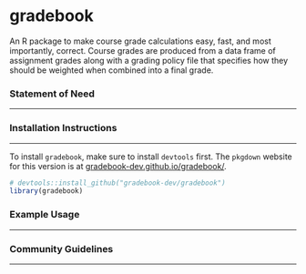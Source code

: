 # gradebook

An R package to make course grade calculations easy, fast, and most importantly, correct. Course grades are produced from a data frame of assignment grades along with a grading policy file that specifies how they should be weighted when combined into a final grade.

### Statement of Need

------------------------------------------------------------------------

### Installation Instructions

------------------------------------------------------------------------
To install `gradebook`, make sure to
install `devtools` first. The `pkgdown` website for this version is at
[gradebook-dev.github.io/gradebook/](https://gradebook-dev.github.io/gradebook/).

``` r
# devtools::install_github("gradebook-dev/gradebook")
library(gradebook)
```
### Example Usage

------------------------------------------------------------------------

### Community Guidelines

------------------------------------------------------------------------

